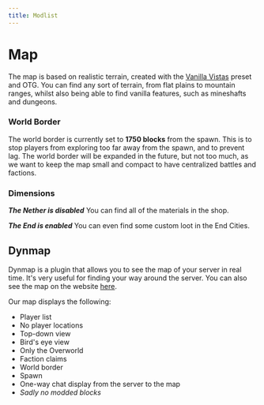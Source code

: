 ```yaml
---
title: Modlist
---
```

# Map

The map is based on realistic terrain, created with the [Vanilla Vistas](https://www.curseforge.com/minecraft/mc-mods/vanilla-vistas) preset and OTG. You can find any sort of terrain, from flat plains to mountain ranges, whilst also being able to find vanilla features, such as mineshafts and dungeons.

### World Border

The world border is currently set to **1750 blocks** from the spawn. This is to stop players from exploring too far away from the spawn, and to prevent lag. The world border will be expanded in the future, but not too much, as we want to keep the map small and compact to have centralized battles and factions.
### Dimensions

***The Nether is disabled*** You can find all of the materials  in the shop.

***The End is enabled*** You can even find some custom loot in the End Cities.
## Dynmap

Dynmap is a plugin that allows you to see the map of your server in real time. It's very useful for finding your way around the server. You can also see the map on the website [here](https://map.geopolmc.org). 

Our map displays the following:
- Player list
- No player locations
- Top-down view
- Bird's eye view
- Only the Overworld
- Faction claims
- World border
- Spawn
- One-way chat display from the server to the map
- *Sadly no modded blocks*

